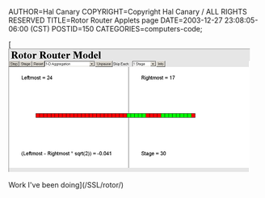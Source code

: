 AUTHOR=Hal Canary
COPYRIGHT=Copyright Hal Canary / ALL RIGHTS RESERVED
TITLE=Rotor Router Applets page
DATE=2003-12-27 23:08:05-06:00 (CST)
POSTID=150
CATEGORIES=computers-code;

[  
![screenshot](/SSL/Images/rotor-1d-agg.png)  
  
Work I've been doing](/SSL/rotor/)
